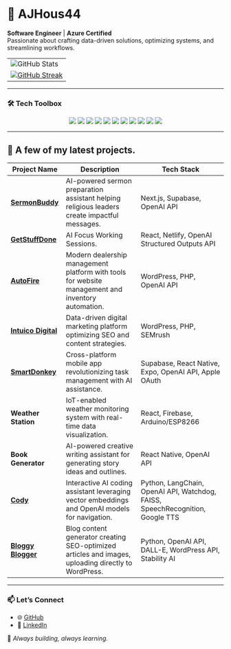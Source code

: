 

# 🌟 AJHous44 
**Software Engineer** | **Azure Certified**  
Passionate about crafting data-driven solutions, optimizing systems, and streamlining workflows.

<!-- Responsive GitHub Stats and Streak -->
<div align="center">
  <table>
    <tr>
      <td style="display: block; width: 100%;">
        <img src="https://github-readme-stats.vercel.app/api?username=ajhous44&show_icons=true&theme=dark" alt="GitHub Stats" />
      </td>
      <td style="display: block; width: 100%;">
        <a href="https://git.io/streak-stats">
          <img src="https://streak-stats.demolab.com?user=ajhous44&theme=dark" alt="GitHub Streak" />
        </a>
      </td>
    </tr>
  </table>
</div>

---

### 🛠 **Tech Toolbox**  
<p align="center">
  <img src="https://img.shields.io/badge/-Next.js-black?style=flat-square&logo=next.js&logoColor=white">
  <img src="https://img.shields.io/badge/-React_Native-blue?style=flat-square&logo=react&logoColor=white">
  <img src="https://img.shields.io/badge/-WordPress-blue?style=flat-square&logo=wordpress&logoColor=white">
  <img src="https://img.shields.io/badge/-Supabase-3ECF8E?style=flat-square&logo=supabase&logoColor=white">
  <img src="https://img.shields.io/badge/-Azure-0078D4?style=flat-square&logo=microsoft-azure&logoColor=white">
  <img src="https://img.shields.io/badge/-AWS-FF9900?style=flat-square&logo=amazon-aws&logoColor=white">
  <img src="https://img.shields.io/badge/-OpenAI_API-black?style=flat-square&logo=openai&logoColor=white">
  <img src="https://img.shields.io/badge/-DALL--E-green?style=flat-square&logo=openai&logoColor=white">
  <img src="https://img.shields.io/badge/-LangChain-orange?style=flat-square">
  <img src="https://img.shields.io/badge/-Python-blue?style=flat-square&logo=python&logoColor=white">
  <img src="https://img.shields.io/badge/-PHP-777BB4?style=flat-square&logo=php&logoColor=white">
</p>



---

## 🌟 **A few of my latest projects.**  
| Project Name       | Description                                                                                      | Tech Stack                                                                                     |
|--------------------|--------------------------------------------------------------------------------------------------|-----------------------------------------------------------------------------------------------|
| [**SermonBuddy**](https://sermonbuddy.ai)    | AI-powered sermon preparation assistant helping religious leaders create impactful messages.     | Next.js, Supabase, OpenAI API                                                                 |
| [**GetStuffDone**](https://getstuffdoneai.netlify.app/)   | AI Focus Working Sessions.                                            | React, Netlify, OpenAI Structured Outputs API                                                                   |
| [**AutoFire**](https://goautofire.com/)       | Modern dealership management platform with tools for website management and inventory automation.| WordPress, PHP, OpenAI API                                                                    |
| [**Intuico Digital**](https://intuicodigital.com)| Data-driven digital marketing platform optimizing SEO and content strategies.                     | WordPress, PHP, SEMrush                                                                       |
| [**SmartDonkey**](https://apps.apple.com/us/app/smartdonkey-gpt/id6642684697)    | Cross-platform mobile app revolutionizing task management with AI assistance.                    | Supabase, React Native, Expo, OpenAI API, Apple OAuth                                         |
| **Weather Station**| IoT-enabled weather monitoring system with real-time data visualization.                         | React, Firebase, Arduino/ESP8266                                                             |
| **Book Generator** | AI-powered creative writing assistant for generating story ideas and outlines.                   | React Native, OpenAI API                                                                      |
| [**Cody**](https://github.com/ajhous44/cody)           | Interactive AI coding assistant leveraging vector embeddings and OpenAI models for navigation.   | Python, LangChain, OpenAI API, Watchdog, FAISS, SpeechRecognition, Google TTS                 |
| [**Bloggy Blogger**](https://github.com/ajhous44/BloggyBlogger) | Blog content generator creating SEO-optimized articles and images, uploading directly to WordPress.| Python, OpenAI API, DALL-E, WordPress API, Stability AI                                       |

---

### 📫 **Let’s Connect**  
- 🌐 [GitHub](https://github.com/ajhous44)  
- 💼 [LinkedIn](https://linkedin.com/in/ajhous44)

🌟 _Always building, always learning._  
